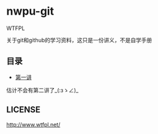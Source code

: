 # nwpu-git
<a href="http://www.wtfpl.net/"><img
       src="http://www.wtfpl.net/wp-content/uploads/2012/12/wtfpl-badge-4.png"
       width="80" height="15" alt="WTFPL" /></a>

关于git和github的学习资料，这只是一份讲义，不是自学手册

## 目录
- [第一讲](c1.md)

估计不会有第二讲了\_(:зゝ∠)_

## LICENSE
http://www.wtfpl.net/
